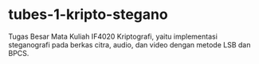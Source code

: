 # tubes-1-kripto-stegano
Tugas Besar Mata Kuliah IF4020 Kriptografi, yaitu implementasi steganografi pada berkas citra, audio, dan video dengan metode LSB dan BPCS.
